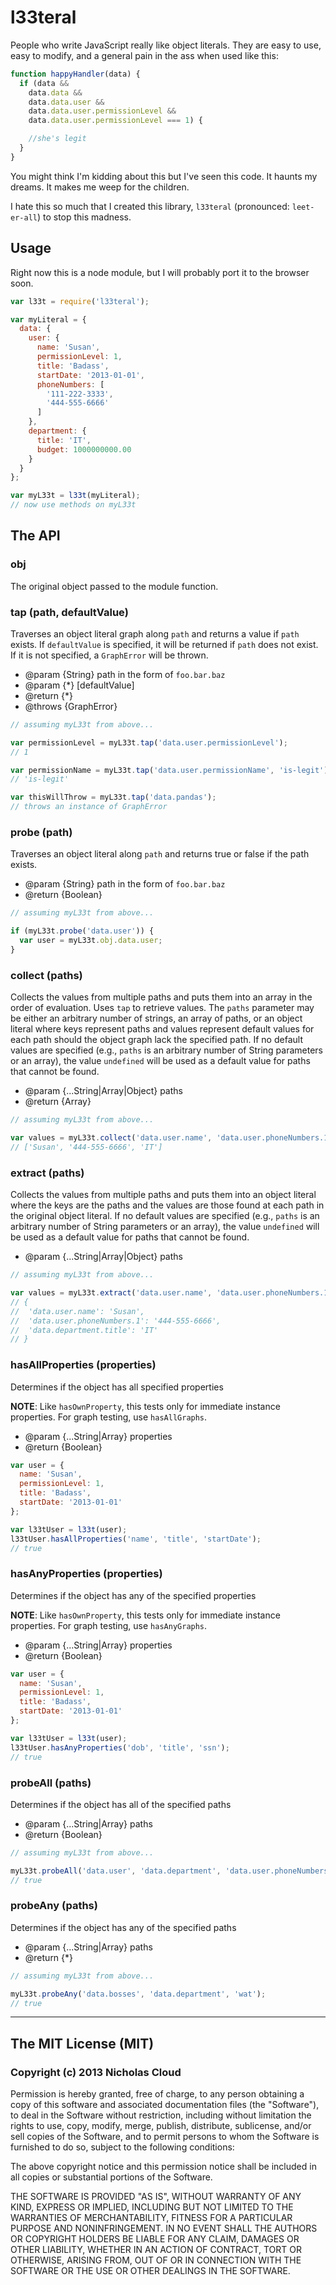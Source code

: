 # l33teral

People who write JavaScript really like object literals. They are easy to use, easy to modify, and a general pain in the ass when used like this:

```javascript
function happyHandler(data) {
  if (data &&
    data.data &&
    data.data.user &&
    data.data.user.permissionLevel &&
    data.data.user.permissionLevel === 1) {

    //she's legit
  }
}
```

You might think I'm kidding about this but I've seen this code. It haunts my dreams. It makes me weep for the children.

I hate this so much that I created this library, `l33teral` (pronounced: `leet-er-all`) to stop this madness.

## Usage

Right now this is a node module, but I will probably port it to the browser soon.

```javascript
var l33t = require('l33teral');

var myLiteral = {
  data: {
    user: {
      name: 'Susan',
      permissionLevel: 1,
      title: 'Badass',
      startDate: '2013-01-01',
      phoneNumbers: [
        '111-222-3333',
        '444-555-6666'
      ]
    },
    department: {
      title: 'IT',
      budget: 1000000000.00
    }
  }
};

var myL33t = l33t(myLiteral);
// now use methods on myL33t
```

## The API

### obj

The original object passed to the module function.

### tap (path, defaultValue)

Traverses an object literal graph along `path` and returns a value if `path` exists. If `defaultValue` is specified, it will be returned if `path` does not exist. If it is not specified, a `GraphError` will be thrown.

- @param {String} path in the form of `foo.bar.baz`
- @param {*} [defaultValue]
- @return {*}
- @throws {GraphError}

```javascript
// assuming myL33t from above...

var permissionLevel = myL33t.tap('data.user.permissionLevel');
// 1

var permissionName = myL33t.tap('data.user.permissionName', 'is-legit');
// 'is-legit'

var thisWillThrow = myL33t.tap('data.pandas');
// throws an instance of GraphError
```

### probe (path)

Traverses an object literal along `path` and returns true or false if the path exists.

- @param {String} path in the form of `foo.bar.baz`
- @return {Boolean}

```javascript
// assuming myL33t from above...

if (myL33t.probe('data.user')) {
  var user = myL33t.obj.data.user;
}
```

### collect (paths)

 Collects the values from multiple paths and puts them into an array in the order of evaluation. Uses `tap` to retrieve values. The `paths` parameter may be either an arbitrary number of strings, an array of paths, or an object literal where keys represent paths and values represent default values for each path should the object graph lack the specified path. If no default values are specified (e.g., `paths` is an arbitrary number of String parameters or an array), the value `undefined` will be used as a default value for paths that cannot be found.

- @param {...String|Array|Object} paths
- @return {Array}

```javascript
// assuming myL33t from above...

var values = myL33t.collect('data.user.name', 'data.user.phoneNumbers.1', 'data.department.title');
// ['Susan', '444-555-6666', 'IT']
```

### extract (paths)

Collects the values from multiple paths and puts them into an object literal where the keys are the paths and the values are those found at each path in the original object literal. If no default values are specified (e.g., `paths` is an arbitrary number of String parameters or an array), the value `undefined` will be used as a default value for paths that cannot be found.

- @param {...String|Array|Object} paths

```javascript
// assuming myL33t from above...

var values = myL33t.extract('data.user.name', 'data.user.phoneNumbers.1', 'data.department.title');
// {
//  'data.user.name': 'Susan',
//  'data.user.phoneNumbers.1': '444-555-6666',
//  'data.department.title': 'IT'
// }
```

### hasAllProperties (properties)

Determines if the object has all specified properties

__NOTE__: Like `hasOwnProperty`, this tests only for immediate instance properties. For graph testing, use `hasAllGraphs`.

- @param {...String|Array} properties
- @return {Boolean}

```javascript
var user = {
  name: 'Susan',
  permissionLevel: 1,
  title: 'Badass',
  startDate: '2013-01-01'
};

var l33tUser = l33t(user);
l33tUser.hasAllProperties('name', 'title', 'startDate');
// true
```

### hasAnyProperties (properties)

Determines if the object has any of the specified properties

__NOTE__: Like `hasOwnProperty`, this tests only for immediate instance properties. For graph testing, use `hasAnyGraphs`.

- @param {...String|Array} properties
- @return {Boolean}

```javascript
var user = {
  name: 'Susan',
  permissionLevel: 1,
  title: 'Badass',
  startDate: '2013-01-01'
};

var l33tUser = l33t(user);
l33tUser.hasAnyProperties('dob', 'title', 'ssn');
// true
```

### probeAll (paths)

Determines if the object has all of the specified paths

- @param {...String|Array} paths
- @return {Boolean}

```javascript
// assuming myL33t from above...

myL33t.probeAll('data.user', 'data.department', 'data.user.phoneNumbers.0');
// true
```

### probeAny (paths)

Determines if the object has any of the specified paths

- @param {...String|Array} paths
- @return {*}

```javascript
// assuming myL33t from above...

myL33t.probeAny('data.bosses', 'data.department', 'wat');
// true
```

-----

## The MIT License (MIT)

### Copyright (c) 2013 Nicholas Cloud

Permission is hereby granted, free of charge, to any person obtaining a copy of this software and associated documentation files (the "Software"), to deal in the Software without restriction, including without limitation the rights to use, copy, modify, merge, publish, distribute, sublicense, and/or sell copies of the Software, and to permit persons to whom the Software is furnished to do so, subject to the following conditions:

The above copyright notice and this permission notice shall be included in all copies or substantial portions of the Software.

THE SOFTWARE IS PROVIDED "AS IS", WITHOUT WARRANTY OF ANY KIND, EXPRESS OR IMPLIED, INCLUDING BUT NOT LIMITED TO THE WARRANTIES OF MERCHANTABILITY, FITNESS FOR A PARTICULAR PURPOSE AND NONINFRINGEMENT. IN NO EVENT SHALL THE AUTHORS OR COPYRIGHT HOLDERS BE LIABLE FOR ANY CLAIM, DAMAGES OR OTHER LIABILITY, WHETHER IN AN ACTION OF CONTRACT, TORT OR OTHERWISE, ARISING FROM, OUT OF OR IN CONNECTION WITH THE SOFTWARE OR THE USE OR OTHER DEALINGS IN THE SOFTWARE.